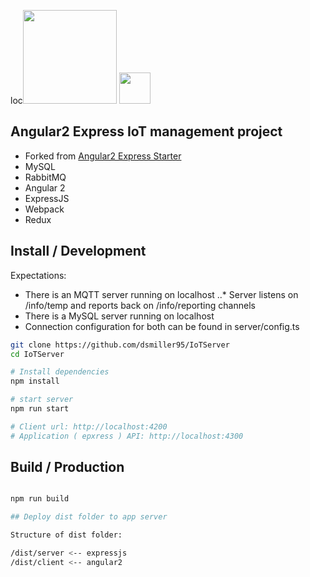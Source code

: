 loc<img width="150" src="https://i.cloudup.com/zfY6lL7eFa-3000x3000.png" />
<img width="50" src="https://angular.io/resources/images/logos/angular2/angular.svg" />

## Angular2 Express IoT management project

- Forked from [Angular2 Express Starter](https://github.com/vladotesanovic/angular2-express-starter)
- MySQL
- RabbitMQ
- Angular 2
- ExpressJS
- Webpack
- Redux


## Install / Development

Expectations:

* There is an MQTT server running on localhost
..* Server listens on /info/temp and reports back on /info/reporting channels
* There is a MySQL server running on localhost
* Connection configuration for both can be found in server/config.ts

```bash
git clone https://github.com/dsmiller95/IoTServer
cd IoTServer

# Install dependencies
npm install

# start server
npm run start

# Client url: http://localhost:4200
# Application ( epxress ) API: http://localhost:4300
```

## Build / Production

```bash

npm run build

## Deploy dist folder to app server

Structure of dist folder:

/dist/server <-- expressjs
/dist/client <-- angular2

```


